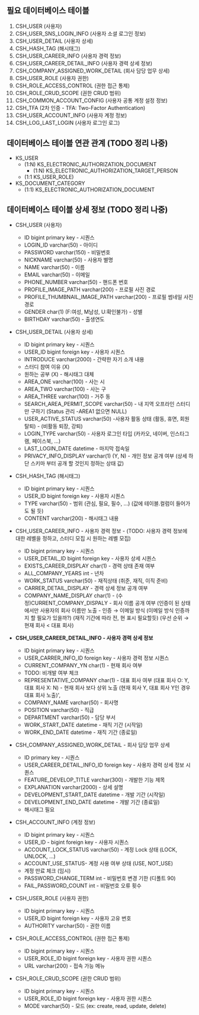 ## 필요 데이터베이스 테이블
1. CSH_USER (사용자)
2. CSH_USER_SNS_LOGIN_INFO (사용자 소셜 로그인 정보)
3. CSH_USER_DETAIL (사용자 상세)
4. CSH_HASH_TAG (해시태그)
5. CSH_USER_CAREER_INFO (사용자 경력 정보)
6. CSH_USER_CAREER_DETAIL_INFO (사용자 경력 상세 정보)
7. CSH_COMPANY_ASSIGNED_WORK_DETAIL (회사 담당 업무 상세)
8. CSH_USER_ROLE (사용자 권한) 
9. CSH_ROLE_ACCESS_CONTROL (권한 접근 통제)
10. CSH_ROLE_CRUD_SCOPE (권한 CRUD 범위)
11. CSH_COMMON_ACCOUNT_CONFIG (사용자 공통 계정 설정 정보)
12. CSH_TFA (2차 인증 - TFA: Two-Factor Authentication)
13. CSH_USER_ACCOUNT_INFO (사용자 계정 정보)
14. CSH_LOG_LAST_LOGIN (사용자 로그인 로그)


## 데이터베이스 테이블 연관 관계 (TODO 정리 나중)
- KS_USER
    - (1:N) KS_ELECTRONIC_AUTHORIZATION_DOCUMENT
        - (1:N) KS_ELECTRONIC_AUTHORIZATION_TARGET_PERSON
    - (1:1 KS_USER_ROLE)
- KS_DOCUMENT_CATEGORY
    - (1:1) KS_ELECTRONIC_AUTHORIZATION_DOCUMENT

## 데이터베이스 테이블 상세 정보 (TODO 정리 나중)
- CSH_USER (사용자)
    - ID bigint primary key - 시퀀스
    - LOGIN_ID varchar(50) - 아이디
    - PASSWORD varchar(150) - 비밀번호
    - NICKNAME varchar(50) - 사용자 별명
    - NAME varchar(50) - 이름
    - EMAIL varchar(50) - 이메일
    - PHONE_NUMBER varchar(50) - 핸드폰 번호
    - PROFILE_IMAGE_PATH varchar(200) - 프로필 사진 경로
    - PROFILE_THUMBNAIL_IMAGE_PATH varchar(200) - 프로필 썸네일 사진 경로
    - GENDER char(1) (F:여성, M남성, U:확인불가) - 성별
    - BIRTHDAY varchar(50) - 출생연도

- CSH_USER_DETAIL (사용자 상세)
    - ID bigint primary key - 시퀀스
    - USER_ID bigint foreign key - 사용자 시퀀스
    - INTRODUCE varchar(2000) - 간략한 자기 소개 내용
    - 스터디 참여 이유 (X)
    - 원하는 공부 (X) - 해시태그 대체
    - AREA_ONE varchar(100) - 사는 시
    - AREA_TWO varchar(100) - 사는 구
    - AREA_THREE varchar(100) - 거주 동
    - SEARCH_AREA_PERMIT_SCOPE varchar(50) - 내 지역 오프라인 스터디만 구하기 (Status 관리 -AREA1 없으면 NULL)
    - USER_ACTIVE_STATUS varchar(50) -사용자 활동 상태 (활동, 휴면, 회원탈퇴) - (비활동 퇴장, 강퇴)
    - LOGIN_TYPE varchar(50) - 사용자 로그인 타입 (카카오, 네이버, 인스타그램, 페이스북, ...)
    - LAST_LOGIN_DATE datetime - 마지막 접속일
    - PRIVACY_INFO_DISPLAY varchar(1) (Y, N) - 개인 정보 공개 여부 (상세 하단 스키마 부터 공개 할 것인지 정하는 상태 값)

- CSH_HASH_TAG (해시태그)
    - ID bigint primary key - 시퀀스
    - USER_ID bigint foreign key - 사용자 시퀀스
    - TYPE varchar(50) - 범위 (관심, 필요, 필수, ...) (값에 테이블.컬럼이 들어가도 될 듯)
    - CONTENT varchar(200) - 해시태그 내용

- CSH_USER_CAREER_INFO - 사용자 경력 정보 - (TODO: 사용자 경력 정보에 대한 레벨을 정하고, 스터디 모집 시 원하는 레벨 모집)
    - ID bigint primary key - 시퀀스
    - USER_DETAIL_ID bigint foreign key - 사용자 상세 시퀀스
    - EXISTS_CAREER_DISPLAY char(1) - 경력 상태 존재 여부
    - ALL_COMPANY_YEARS int - 년차
    - WORK_STATUS varchar(50) - 재직상태 (취준, 재직, 이직 준비)
    - CARRER_DETAIL_DISPLAY - 경력 상세 정보 공개 여부
    - COMPANY_NAME_DISPLAY char(1) - (수정)CURRENT_COMPANY_DISPALY - 회사 이름 공개 여부 (인증이 된 상태에서만 사용자의 회사 이름만 노출 - 인증 → 이메일 방식 (이메일 방식 인증까지 할 필요가 있을까?) (재직 기간에 따라 전, 현 표시 필요할듯) (우선 순위 → 현재 회사 < 대표 회사)

- **CSH_USER_CAREER_DETAIL_INFO - 사용자 경력 상세 정보**
    - ID bigint primary key - 시퀀스
    - USER_CARRER_INFO_ID foreign key - 사용자 경력 정보 시퀀스
    - CURRENT_COMPANY_YN char(1) - 현재 회사 여부
    - TODO: 비개발 여부 체크
    - REPRESENTATIVE_COMPANY char(1) - 대표 회사 여부 (대표 회사 O: Y, 대표 회사 X: N) - 현재 회사 보다 상위 노출 (현재 회사 Y, 대표 회사 Y인 경우 대표 회사 노출)',
    - COMPANY_NAME varchar(50) - 회사명
    - POSITION varchar(50) - 직급
    - DEPARTMENT varchar(50) - 담당 부서
    - WORK_START_DATE datetime - 재직 기간 (시작일)
    - WORK_END_DATE datetime - 재직 기간 (종료일)

- CSH_COMPANY_ASSIGNED_WORK_DETAIL - 회사 담당 업무 상세
    - ID primary key - 시퀀스
    - USER_CAREER_DETAIL_INFO_ID foreign key - 사용자 경력 상세 정보 시퀀스
    - FEATURE_DEVELOP_TITLE varchar(300) - 개발한 기능 제목
    - EXPLANATION varchar(2000) - 상세 설명
    - DEVELOPMENT_START_DATE datetime - 개발 기간 (시작일)
    - DEVELOPMENT_END_DATE datetime - 개발 기간 (종료일)
    - 해시태그 필요

- CSH_ACCOUNT_INFO (계정 정보)
    - ID bigint primary key - 시퀀스
    - USER_ID - bigint foreign key - 사용자 시퀀스
    - ACCOUNT_LOCK_STATUS varchar(50) - 계정 Lock 상태 (LOCK, UNLOCK, ...)
    - ACCOUNT_USE_STATUS- 계정 사용 여부 상태 (USE, NOT_USE)
    - 계정 만료 체크 (임시)
    - PASSWORD_CHANGE_TERM int - 비밀번호 변경 기한 (디폴트 90)
    - FAIL_PASSWORD_COUNT int - 비밀번호 오류 횟수

- CSH_USER_ROLE (사용자 권한)
    - ID bigint primary key - 시퀀스
    - USER_ID bigint foreign key - 사용자 고유 번호
    - AUTHORITY varchar(50) - 권한 이름
- CSH_ROLE_ACCESS_CONTROL (권한 접근 통제)
    - ID bigint primary key - 시퀀스
    - USER_ROLE_ID bigint foreign key - 사용자 권한 시퀀스
    - URL varchar(200) - 접속 가능 메뉴
- CSH_ROLE_CRUD_SCOPE (권한 CRUD 범위)
    - ID bigint primary key - 시퀀스
    - USER_ROLE_ID bigint foreign key - 사용자 권한 시퀀스
    - MODE varchar(50) - 모드 (ex: create, read, update, delete)